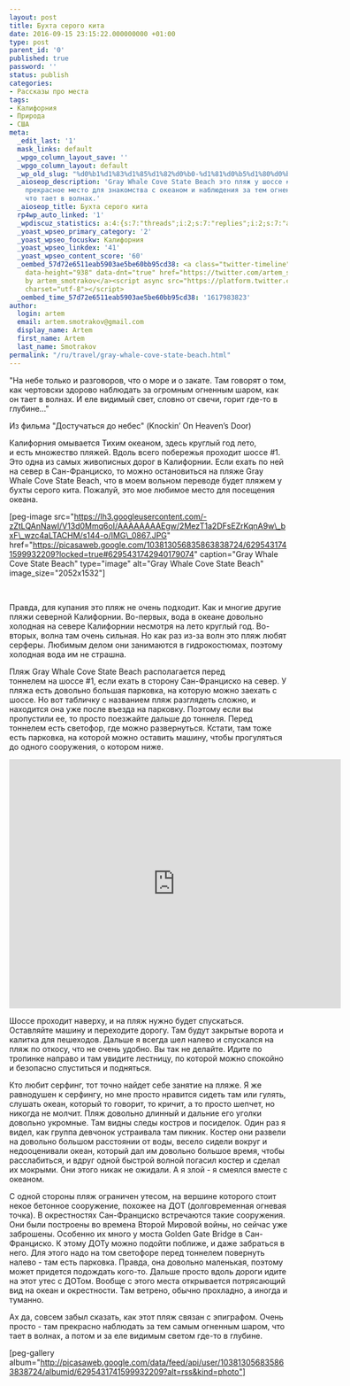 ```yaml
---
layout: post
title: Бухта серого кита
date: 2016-09-15 23:15:22.000000000 +01:00
type: post
parent_id: '0'
published: true
password: ''
status: publish
categories:
- Рассказы про места
tags:
- Калифорния
- Природа
- США
meta:
  _edit_last: '1'
  mask_links: default
  _wpgo_column_layout_save: ''
  _wpgo_column_layout: default
  _wp_old_slug: "%d0%b1%d1%83%d1%85%d1%82%d0%b0-%d1%81%d0%b5%d1%80%d0%be%d0%b3%d0%be-%d0%ba%d0%b8%d1%82%d0%b0"
  _aioseop_description: 'Gray Whale Cove State Beach это пляж у шоссе #1 в Калифорнии,
    прекрасное место для знакомства с океаном и наблюдения за тем огненным шаром,
    что тает в волнах.'
  _aioseop_title: Бухта серого кита
  rp4wp_auto_linked: '1'
  _wpdiscuz_statistics: a:4:{s:7:"threads";i:2;s:7:"replies";i:2;s:7:"authors";i:2;s:14:"recent_authors";a:2:{i:0;O:8:"stdClass":3:{s:20:"comment_author_email";s:25:"artem.smotrakov@gmail.com";s:14:"comment_author";s:5:"artem";s:7:"user_id";s:1:"1";}i:1;O:8:"stdClass":3:{s:20:"comment_author_email";s:21:"irishdrakon@gmail.com";s:14:"comment_author";s:6:"Iren4k";s:7:"user_id";s:1:"0";}}}
  _yoast_wpseo_primary_category: '2'
  _yoast_wpseo_focuskw: Калифорния
  _yoast_wpseo_linkdex: '41'
  _yoast_wpseo_content_score: '60'
  _oembed_57d72e6511eab5903ae5be60bb95cd38: <a class="twitter-timeline" data-width="625"
    data-height="938" data-dnt="true" href="https://twitter.com/artem_smotrakov?ref_src=twsrc%5Etfw">Tweets
    by artem_smotrakov</a><script async src="https://platform.twitter.com/widgets.js"
    charset="utf-8"></script>
  _oembed_time_57d72e6511eab5903ae5be60bb95cd38: '1617983823'
author:
  login: artem
  email: artem.smotrakov@gmail.com
  display_name: Artem
  first_name: Artem
  last_name: Smotrakov
permalink: "/ru/travel/gray-whale-cove-state-beach.html"
---
```

"На небе только и разговоров, что о море и о закате. Там говорят о том, как чертовски здорово наблюдать за огромным огненным шаром, как он тает в волнах. И еле видимый свет, словно от свечи, горит где-то в глубине…"

Из фильма "Достучаться до небес" (Knockin’ On Heaven’s Door)

Калифорния омывается Тихим океаном, здесь круглый год лето, и&nbsp;есть&nbsp;множество пляжей. Вдоль всего побережья проходит шоссе #1. Это одна из самых живописных дорог в Калифорнии. Если ехать по ней на север в Сан-Франциско, то можно остановиться на пляже&nbsp;Gray Whale Cove State Beach, что в моем вольном переводе будет пляжем у бухты серого кита. Пожалуй, это мое любимое место для посещения океана.

[peg-image src="https://lh3.googleusercontent.com/-zZtLQAnNawI/V13d0Mmq6oI/AAAAAAAAEgw/2MezT1a2DFsEZrKqnA9w\_bxF\_wzc4aLTACHM/s144-o/IMG\_0867.JPG" href="https://picasaweb.google.com/103813056835863838724/6295431741599932209?locked=true#6295431742940179074" caption="Gray Whale Cove State Beach" type="image" alt="Gray Whale Cove State Beach" image\_size="2052x1532"]

&nbsp;<!--more-->

Правда, для купания это пляж не очень подходит. Как и многие другие пляжи северной Калифорнии. Во-первых, вода в океане довольно холодная на севере Калифорнии несмотря на лето круглый год. Во-вторых, волна там очень сильная. Но как раз из-за волн это пляж любят серферы. Любимым делом они занимаются в гидрокостюмах, поэтому холодная вода им не страшна.

Пляж&nbsp;Gray Whale Cove State Beach располагается перед тоннелем&nbsp;на&nbsp;шоссе #1, если ехать в сторону Сан-Франциско на север. У пляжа есть довольно большая парковка, на которую можно заехать с шоссе. Но вот табличку с названием пляж разглядеть сложно, и находится она уже после въезда на парковку. Поэтому если вы пропустили ее, то просто поезжайте дальше до тоннеля. Перед тоннелем есть светофор, где можно развернуться. Кстати, там тоже есть парковка, на которой можно оставить машину, чтобы прогуляться до одного сооружения, о котором ниже.

<iframe style="border: 0;" src="https://www.google.com/maps/embed?pb=!1m18!1m12!1m3!1d25297.439391774064!2d-122.53776489686922!3d37.574380706953846!2m3!1f0!2f0!3f0!3m2!1i1024!2i768!4f13.1!3m3!1m2!1s0x0%3A0xf5fb415242045a37!2sGray+Whale+Cove+State+Beach!5e0!3m2!1sen!2sus!4v1471213502621" width="600" height="450" frameborder="0" allowfullscreen="allowfullscreen"></iframe>

Шоссе проходит наверху, и на пляж нужно будет спускаться. Оставляйте машину и переходите дорогу. Там будут закрытые ворота и калитка для пешеходов. Дальше я всегда шел налево и спускался на пляж по откосу, что не очень удобно. Вы так не делайте. Идите по тропинке направо и там увидите&nbsp;лестницу, по которой можно спокойно и безопасно спуститься и подняться.

Кто любит серфинг, тот точно найдет себе занятие на пляже. Я же равнодушен к серфингу, но мне просто нравится сидеть там или гулять, слушать океан, который то говорит, то кричит, а то просто шепчет, но никогда не молчит. Пляж довольно длинный и дальние его уголки довольно укромные. Там видны следы костров и посиделок. Один раз я видел, как группа девчонок устраивала там пикник. Костер они развели на довольно большом расстоянии от воды, весело сидели вокруг и недооценивали океан, который дал им довольно большое время, чтобы расслабиться, и вдруг одной быстрой волной погасил костер и сделал их мокрыми. Они этого никак не ожидали. А я злой - я смеялся вместе с океаном.

С одной стороны пляж ограничен утесом, на вершине которого стоит некое бетонное&nbsp;сооружение, похожее на ДОТ (долговременная огневая точка). В окрестностях Сан-Франциско встречаются такие сооружения. Они были построены во времена Второй Мировой войны, но сейчас уже заброшены. Особенно их много у моста Golden Gate Bridge в Сан-Франциско. К этому ДОТу можно подойти поближе, и даже забраться в него. Для этого надо на том светофоре перед тоннелем повернуть налево - там есть парковка. Правда, она довольно маленькая, поэтому может придется подождать кого-то. Дальше просто вдоль дороги идите на этот утес с ДОТом. Вообще с этого места открывается потрясающий вид на океан и окрестности. Там ветрено, обычно прохладно, а иногда и туманно.

Ах да, совсем забыл сказать, как этот пляж связан с эпиграфом. Очень просто - там прекрасно наблюдать&nbsp;за тем самым огненным шаром, что тает в волнах, а потом и за еле видимым светом где-то в глубине.

[peg-gallery album="http://picasaweb.google.com/data/feed/api/user/103813056835863838724/albumid/6295431741599932209?alt=rss&kind=photo"]

